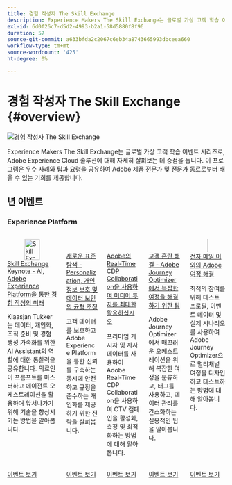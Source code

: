 ```yaml
---
title: 경험 작성자 The Skill Exchange
description: Experience Makers The Skill Exchange는 글로벌 가상 고객 학습 이벤트 시리즈로, Adobe Experience Cloud 솔루션에 대해 자세히 살펴보는 데 중점을 둡니다.
exl-id: 6d0f26c7-d5d2-4993-b2a1-58d5880f8f96
duration: 57
source-git-commit: a633bfda2c2067c6eb34a8743665993dbceea660
workflow-type: tm+mt
source-wordcount: '425'
ht-degree: 0%

---
```


# 경험 작성자 The Skill Exchange {#overview}

<img alt="경험 작성자 The Skill Exchange" src="https://cdn.experienceleague.adobe.com/thumb/the-skill-exchange.png?lang=ko" />

Experience Makers The Skill Exchange는 글로벌 가상 고객 학습 이벤트 시리즈로, Adobe Experience Cloud 솔루션에 대해 자세히 살펴보는 데 중점을 둡니다. 이 프로그램은 우수 사례와 팁과 요령을 공유하여 Adobe 제품 전문가 및 전문가 동료로부터 배울 수 있는 기회를 제공합니다.

<div id="recs-overview-body-1"></div>
<div id="recs-overview-body-2"></div>
<div id="recs-overview-body-3"></div>
<div id="recs-overview-body-4"></div>
<div id="recs-overview-body-5"></div>
<div id="recs-overview-body-6"></div>

<div id="past-events">


</div>

## 년 이벤트

### Experience Platform

<!-- CARDS

{cta  = Watch event}

* aep-apps/2025/aug/opening-keynote.md
* aep-apps/2025/aug/personalization-privacy-data-security.md
* aep-apps/2025/aug/real-time-cdp-collaboration.md
* aep-apps/2025/aug/tips-for-tackling-journeys.md
* aep-apps/2025/aug/journeys-beyond-email.md

-->
<!-- START CARDS HTML - DO NOT MODIFY BY HAND -->
<div class="columns">
    <div class="column is-half-tablet is-half-desktop is-one-third-widescreen" aria-label="Skill Exchange Keynote - The Future of Experience Making with AI, Adobe Experience Platform">
        <div class="card" style="height: 100%; display: flex; flex-direction: column; height: 100%;">
            <div class="card-image">
                <figure class="image x-is-16by9">
                    <a href="aep-apps/2025/aug/opening-keynote.md" title="Skill Exchange Keynote - AI를 통한 경험 작성의 미래, Adobe Experience Platform" target="_blank" rel="referrer">
                        <img class="is-bordered-r-small" src="https://video.tv.adobe.com/v/3471362/?format=jpeg&nocache=1756421492411&captions=kor" alt="Skill Exchange Keynote - AI를 통한 경험 작성의 미래, Adobe Experience Platform"
                             style="width: 100%; aspect-ratio: 16 / 9; object-fit: cover; overflow: hidden; display: block; margin: auto;">
                    </a>
                </figure>
            </div>
            <div class="card-content is-padded-small" style="display: flex; flex-direction: column; flex-grow: 1; justify-content: space-between;">
                <div class="top-card-content">
                    <p class="headline is-size-6 has-text-weight-bold">
                        <a href="aep-apps/2025/aug/opening-keynote.md" target="_blank" rel="referrer" title="Skill Exchange Keynote - AI를 통한 경험 작성의 미래, Adobe Experience Platform">Skill Exchange Keynote - AI, Adobe Experience Platform을 통한 경험 작성의 미래</a>
                    </p>
                    <p class="is-size-6">Klaasjan Tukker는 데이터, 개인화, 조직 준비 및 경험 생성 가속화를 위한 AI Assistant의 역할에 대한 통찰력을 공유합니다. 의료인이 프롬프트를 마스터하고 에이전트 오케스트레이션을 활용하며 앞서나가기 위해 기술을 향상시키는 방법을 알아봅니다.</p>
                </div>
                <a href="aep-apps/2025/aug/opening-keynote.md" target="_blank" rel="referrer" class="spectrum-Button spectrum-Button--outline spectrum-Button--primary spectrum-Button--sizeM" style="align-self: flex-start; margin-top: 1rem;">
                    <span class="spectrum-Button-label has-no-wrap has-text-weight-bold">이벤트 보기</span>
                </a>
            </div>
        </div>
    </div>
    <div class="column is-half-tablet is-half-desktop is-one-third-widescreen" aria-label="Navigating the New Norm - Balancing Personalization, Privacy and Data Security">
        <div class="card" style="height: 100%; display: flex; flex-direction: column; height: 100%;">
            <div class="card-image">
                <figure class="image x-is-16by9">
                    <a href="aep-apps/2025/aug/personalization-privacy-data-security.md" title="새로운 기준 탐색 - Personalization, 개인 정보 보호 및 데이터 보안의 균형 잡기" target="_blank" rel="referrer">
                        <img class="is-bordered-r-small" src="https://video.tv.adobe.com/v/3471328/?format=jpeg&nocache=1756421492452" alt="새로운 기준 탐색 - Personalization, 개인 정보 보호 및 데이터 보안의 균형 잡기"
                             style="width: 100%; aspect-ratio: 16 / 9; object-fit: cover; overflow: hidden; display: block; margin: auto;">
                    </a>
                </figure>
            </div>
            <div class="card-content is-padded-small" style="display: flex; flex-direction: column; flex-grow: 1; justify-content: space-between;">
                <div class="top-card-content">
                    <p class="headline is-size-6 has-text-weight-bold">
                        <a href="aep-apps/2025/aug/personalization-privacy-data-security.md" target="_blank" rel="referrer" title="새로운 기준 탐색 - Personalization, 개인 정보 보호 및 데이터 보안의 균형 잡기">새로운 표준 탐색 - Personalization, 개인 정보 보호 및 데이터 보안의 균형 조정</a>
                    </p>
                    <p class="is-size-6">고객 데이터를 보호하고 Adobe Experience Platform을 통한 신뢰를 구축하는 동시에 안전하고 규정을 준수하는 개인화를 제공하기 위한 전략을 살펴봅니다.</p>
                </div>
                <a href="aep-apps/2025/aug/personalization-privacy-data-security.md" target="_blank" rel="referrer" class="spectrum-Button spectrum-Button--outline spectrum-Button--primary spectrum-Button--sizeM" style="align-self: flex-start; margin-top: 1rem;">
                    <span class="spectrum-Button-label has-no-wrap has-text-weight-bold">이벤트 보기</span>
                </a>
            </div>
        </div>
    </div>
    <div class="column is-half-tablet is-half-desktop is-one-third-widescreen" aria-label="Get the most out of your media investments with Adobe's Real-Time CDP Collaboration">
        <div class="card" style="height: 100%; display: flex; flex-direction: column; height: 100%;">
            <div class="card-image">
                <figure class="image x-is-16by9">
                    <a href="aep-apps/2025/aug/real-time-cdp-collaboration.md" title="Adobe의 Real-Time CDP Collaboration을 통해 미디어 투자를 최대한 활용하십시오." target="_blank" rel="referrer">
                        <img class="is-bordered-r-small" src="https://video.tv.adobe.com/v/3471329/?format=jpeg&nocache=1756421492441" alt="Adobe의 Real-Time CDP Collaboration을 통해 미디어 투자를 최대한 활용하십시오."
                             style="width: 100%; aspect-ratio: 16 / 9; object-fit: cover; overflow: hidden; display: block; margin: auto;">
                    </a>
                </figure>
            </div>
            <div class="card-content is-padded-small" style="display: flex; flex-direction: column; flex-grow: 1; justify-content: space-between;">
                <div class="top-card-content">
                    <p class="headline is-size-6 has-text-weight-bold">
                        <a href="aep-apps/2025/aug/real-time-cdp-collaboration.md" target="_blank" rel="referrer" title="Adobe의 Real-Time CDP Collaboration을 통해 미디어 투자를 최대한 활용하십시오.">Adobe의 Real-Time CDP Collaboration을 사용하여 미디어 투자를 최대한 활용하십시오</a>
                    </p>
                    <p class="is-size-6">프리미엄 게시자 및 자사 데이터를 사용하여 Adobe Real-Time CDP Collaboration을 사용하여 CTV 캠페인을 활성화, 측정 및 최적화하는 방법에 대해 알아봅니다.</p>
                </div>
                <a href="aep-apps/2025/aug/real-time-cdp-collaboration.md" target="_blank" rel="referrer" class="spectrum-Button spectrum-Button--outline spectrum-Button--primary spectrum-Button--sizeM" style="align-self: flex-start; margin-top: 1rem;">
                    <span class="spectrum-Button-label has-no-wrap has-text-weight-bold">이벤트 보기</span>
                </a>
            </div>
        </div>
    </div>
    <div class="column is-half-tablet is-half-desktop is-one-third-widescreen" aria-label="Calming Customer Chaos - Tips for Tackling Complex Journeys in Adobe Journey Optimizer">
        <div class="card" style="height: 100%; display: flex; flex-direction: column; height: 100%;">
            <div class="card-image">
                <figure class="image x-is-16by9">
                    <a href="aep-apps/2025/aug/tips-for-tackling-journeys.md" title="고객 혼란 진정 - Adobe Journey Optimizer에서 복잡한 여정을 해결하기 위한 팁" target="_blank" rel="referrer">
                        <img class="is-bordered-r-small" src="https://video.tv.adobe.com/v/3471330/?format=jpeg&nocache=1756421492465" alt="고객 혼란 진정 - Adobe Journey Optimizer에서 복잡한 여정을 해결하기 위한 팁"
                             style="width: 100%; aspect-ratio: 16 / 9; object-fit: cover; overflow: hidden; display: block; margin: auto;">
                    </a>
                </figure>
            </div>
            <div class="card-content is-padded-small" style="display: flex; flex-direction: column; flex-grow: 1; justify-content: space-between;">
                <div class="top-card-content">
                    <p class="headline is-size-6 has-text-weight-bold">
                        <a href="aep-apps/2025/aug/tips-for-tackling-journeys.md" target="_blank" rel="referrer" title="고객 혼란 진정 - Adobe Journey Optimizer에서 복잡한 여정을 해결하기 위한 팁">고객 혼란 해결 - Adobe Journey Optimizer에서 복잡한 여정을 해결하기 위한 팁</a>
                    </p>
                    <p class="is-size-6">Adobe Journey Optimizer에서 매끄러운 오케스트레이션을 위해 복잡한 여정을 분류하고, 태그를 사용하고, 데이터 관리를 간소화하는 실용적인 팁을 알아봅니다.</p>
                </div>
                <a href="aep-apps/2025/aug/tips-for-tackling-journeys.md" target="_blank" rel="referrer" class="spectrum-Button spectrum-Button--outline spectrum-Button--primary spectrum-Button--sizeM" style="align-self: flex-start; margin-top: 1rem;">
                    <span class="spectrum-Button-label has-no-wrap has-text-weight-bold">이벤트 보기</span>
                </a>
            </div>
        </div>
    </div>
    <div class="column is-half-tablet is-half-desktop is-one-third-widescreen" aria-label="Solving Adobe Journeys Beyond Email">
        <div class="card" style="height: 100%; display: flex; flex-direction: column; height: 100%;">
            <div class="card-image">
                <figure class="image x-is-16by9">
                    <a href="aep-apps/2025/aug/journeys-beyond-email.md" title="이메일을 넘어 Adobe 여정 해결" target="_blank" rel="referrer">
                        <img class="is-bordered-r-small" src="https://video.tv.adobe.com/v/3471331/?format=jpeg&nocache=1756421492426" alt="이메일을 넘어 Adobe 여정 해결"
                             style="width: 100%; aspect-ratio: 16 / 9; object-fit: cover; overflow: hidden; display: block; margin: auto;">
                    </a>
                </figure>
            </div>
            <div class="card-content is-padded-small" style="display: flex; flex-direction: column; flex-grow: 1; justify-content: space-between;">
                <div class="top-card-content">
                    <p class="headline is-size-6 has-text-weight-bold">
                        <a href="aep-apps/2025/aug/journeys-beyond-email.md" target="_blank" rel="referrer" title="이메일을 넘어 Adobe 여정 해결">전자 메일 이외의 Adobe 여정 해결</a>
                    </p>
                    <p class="is-size-6">최적의 참여를 위해 테스트 프로필, 이벤트 데이터 및 실제 시나리오를 사용하여 Adobe Journey Optimizer으로 멀티채널 여정을 디자인하고 테스트하는 방법에 대해 알아봅니다.</p>
                </div>
                <a href="aep-apps/2025/aug/journeys-beyond-email.md" target="_blank" rel="referrer" class="spectrum-Button spectrum-Button--outline spectrum-Button--primary spectrum-Button--sizeM" style="align-self: flex-start; margin-top: 1rem;">
                    <span class="spectrum-Button-label has-no-wrap has-text-weight-bold">이벤트 보기</span>
                </a>
            </div>
        </div>
    </div>
</div>
<!-- END CARDS HTML - DO NOT MODIFY BY HAND -->